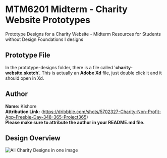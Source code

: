 # MTM6201 Midterm - Charity Website Prototypes
Prototype Designs for a Charity Website - Midterm Resources for Students without Design Foundations I designs

## Prototype File
In the prototype-designs folder, there is a file called '**charity-website.sketch**'. This is actually an **Adobe Xd** file, just double click it and it should open in Xd.

## Author
**Name:** Kishore  
**Attribution Link:** (https://dribbble.com/shots/5702327-Charity-Non-Profit-App-Freebie-Day-348-365-Project365)  
**Please make sure to attribute the author in your README.md file.**

## Design Overview 
![All Charity Designs in one image](https://github.com/imdac/mtm6201-midterm-charity/blob/875e4e0ac8c47edcc7ec2d3b94ee338857d49b44/prototype-design/charity-website-all-screens.png)